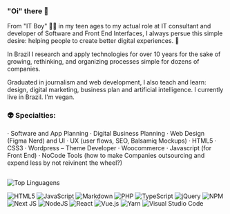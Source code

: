 ### "Oi" there 👋
From "IT Boy" 👦🏻 in my teen ages to my actual role at IT consultant and developer of Software and Front End Interfaces, I always persue this simple desire: helping people to create better digital experiences. 🤝

In Brazil I research and apply technologies for over 10 years for the sake of growing, rethinking, and organizing processes simple for dozens of companies.

Graduated in journalism and web development, I also teach and learn: design, digital marketing, business plan and artificial intelligence. I currently live in Brazil. I'm vegan.

### 👽 Specialties: 
· Software and App Planning
· Digital Business Planning
· Web Design (Figma Nerd) and UI
· UX (user flows, SEO, Balsamiq Mockups)
· HTML5
· CSS3
· Wordpress – Theme Developer
· Woocommerce 
· Javascript (for Front End)
· NoCode Tools (how to make Companies outsourcing and expend less by not reivinent the wheel?)

##

![Top Linguagens](https://github-readme-stats.vercel.app/api/top-langs/?username=marcelxv&layout=compact)


![HTML5](https://img.shields.io/badge/html5-%23E34F26.svg?style=for-the-badge&logo=html5&logoColor=white)
![JavaScript](https://img.shields.io/badge/javascript-%23323330.svg?style=for-the-badge&logo=javascript&logoColor=%23F7DF1E)
![Markdown](https://img.shields.io/badge/markdown-%23000000.svg?style=for-the-badge&logo=markdown&logoColor=white)
![PHP](https://img.shields.io/badge/php-%23777BB4.svg?style=for-the-badge&logo=php&logoColor=white)
![TypeScript](https://img.shields.io/badge/typescript-%23007ACC.svg?style=for-the-badge&logo=typescript&logoColor=white)
![jQuery](https://img.shields.io/badge/jquery-%230769AD.svg?style=for-the-badge&logo=jquery&logoColor=white)
![NPM](https://img.shields.io/badge/NPM-%23000000.svg?style=for-the-badge&logo=npm&logoColor=white)
![Next JS](https://img.shields.io/badge/Next-black?style=for-the-badge&logo=next.js&logoColor=white)
![NodeJS](https://img.shields.io/badge/node.js-6DA55F?style=for-the-badge&logo=node.js&logoColor=white)
![React](https://img.shields.io/badge/react-%2320232a.svg?style=for-the-badge&logo=react&logoColor=%2361DAFB)
![Vue.js](https://img.shields.io/badge/vuejs-%2335495e.svg?style=for-the-badge&logo=vuedotjs&logoColor=%234FC08D)
![Yarn](https://img.shields.io/badge/yarn-%232C8EBB.svg?style=for-the-badge&logo=yarn&logoColor=white)
![Visual Studio Code](https://img.shields.io/badge/Visual%20Studio%20Code-0078d7.svg?style=for-the-badge&logo=visual-studio-code&logoColor=white)

